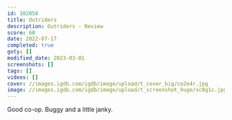 ```yaml
---
id: 102058
title: Outriders
description: Outriders - Review
score: 60
date: 2022-07-17
completed: true
goty: []
modified_date: 2023-03-01
screenshots: []
tags: []
videos: []
cover: //images.igdb.com/igdb/image/upload/t_cover_big/co2e4r.jpg
image: //images.igdb.com/igdb/image/upload/t_screenshot_huge/sc8g1c.jpg
---
```

Good co-op. Buggy and a little janky.